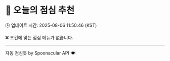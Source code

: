 # 🍱 오늘의 점심 추천

🕒 업데이트 시간: 2025-08-06 11:50:46 (KST)

❌ 조건에 맞는 점심 메뉴가 없습니다.

---
자동 점심봇 by Spoonacular API 🍽️